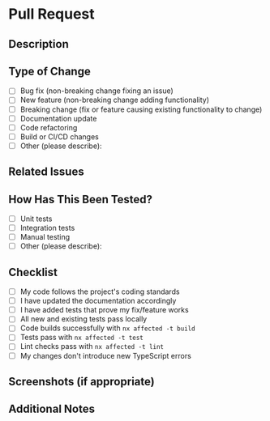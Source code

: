 # Pull Request

## Description

<!-- Provide a brief description of the changes in this PR -->

## Type of Change

<!-- Mark the appropriate option with an "x" -->

- [ ] Bug fix (non-breaking change fixing an issue)
- [ ] New feature (non-breaking change adding functionality)
- [ ] Breaking change (fix or feature causing existing functionality to change)
- [ ] Documentation update
- [ ] Code refactoring
- [ ] Build or CI/CD changes
- [ ] Other (please describe):

## Related Issues

<!-- Link any related issues here (e.g., "Fixes #123", "Relates to #456") -->

## How Has This Been Tested?

<!-- Describe the tests you ran to verify your changes -->

- [ ] Unit tests
- [ ] Integration tests
- [ ] Manual testing
- [ ] Other (please describe):

## Checklist

<!-- Mark completed items with an "x" -->

- [ ] My code follows the project's coding standards
- [ ] I have updated the documentation accordingly
- [ ] I have added tests that prove my fix/feature works
- [ ] All new and existing tests pass locally
- [ ] Code builds successfully with `nx affected -t build`
- [ ] Tests pass with `nx affected -t test`
- [ ] Lint checks pass with `nx affected -t lint`
- [ ] My changes don't introduce new TypeScript errors

## Screenshots (if appropriate)

<!-- Add screenshots to help explain your changes if UI is affected -->

## Additional Notes

<!-- Add any other information about the PR here -->
